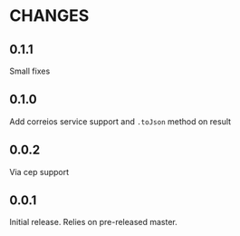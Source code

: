# CHANGES

## 0.1.1

Small fixes

## 0.1.0

Add correios service support and `.toJson` method on result

## 0.0.2

Via cep support

## 0.0.1

Initial release. Relies on pre-released master.
